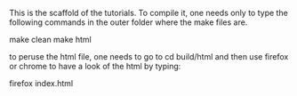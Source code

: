 This is the scaffold of the tutorials. To compile it, one needs only to type the following commands in the outer folder where the make files are.

make clean
make html

to peruse the html file, one needs to go to cd build/html and then use firefox or chrome to have a look of the html by typing:

firefox index.html





